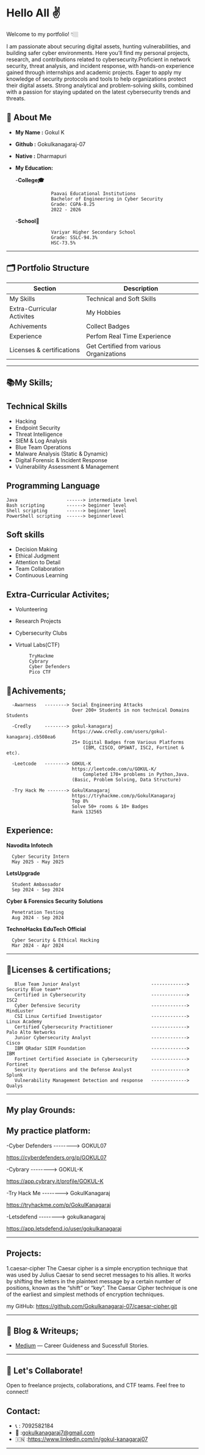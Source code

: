#  Hello All ✌️

   Welcome to my portfolio! 👇🏼


   
   I am passionate about securing digital assets, hunting vulnerabilities, and building safer cyber environments. Here you’ll find my personal projects, research, and contributions related to cybersecurity.Proficient in network security, threat analysis, and incident response, with hands-on experience gained through internships and academic projects. Eager to apply my knowledge of security protocols and tools to help organizations protect their digital assets. Strong analytical and problem-solving skills, combined with a passion for staying updated on the latest cybersecurity trends and threats.

## 👤 About Me

- **My Name   :**        Gokul K
- **Github    :**        Gokulkanagaraj-07    
- **Native    :**        Dharmapuri       
- **My Education:**
  


   -**College🎓**



                   Paavai Educational Institutions
                   Bachelor of Engineering in Cyber Security
                   Grade: CGPA-8.25
                   2022 - 2026


     -**School🏫**


                   Variyar Higher Secondary School
                   Grade: SSLC-94.3%
                   HSC-73.5%


---

## 🗂️ Portfolio Structure

| Section               | Description                                             |
|-----------------------|--------------------------------------------------------|
| My Skills    | Technical and Soft Skills     |
| Extra-Curricular Activites| My Hobbies  |
|  Achivements   | Collect Badges |
| Experience       |    Perfom Real Time Experience    |
| Licenses & certifications      | Get Certified from various Organizations  |

---


## 📚My Skills;

## Technical Skills


- Hacking
- Endpoint Security
- Threat Intelligence
- SIEM & Log Analysis
- Blue Team Operations
- Malware Analysis (Static & Dynamic)
- Digital Forensic & Incident Response
- Vulnerability Assessment &  Management

## Programming Language

    Java                  ------> intermediate level  
    Bash scripting        ------> beginner level 
    Shell scripting       ------> beginner level
    PowerShell scripting  ------> beginnerlevel 


 ## Soft skills
 
 - Decision Making
 - Ethical Judgment
 - Attention to Detail
 - Team Collaboration
 - Continuous Learning
 
 ## Extra-Curricular Activites;
 
 - Volunteering
 - Research Projects
 - Cybersecurity Clubs
 - Virtual Labs(CTF)
  
            TryHackme
            Cybrary
            Cyber Defenders
            Pico CTF




## 🦾Achivements;

      -Awarness   --------> Social Engineering Attacks 
                            Over 200+ Students in non technical Domains Students

      -Credly     --------> gokul-kanagaraj
                            https://www.credly.com/users/gokul-kanagaraj.cb508ea6 
                            25+ Digital Badges from Various Platforms
				                (IBM, CISCO, OPSWAT, ISC2, Fortinet & etc).
                   
      -Leetcode   --------> GOKUL-K
                            https://leetcode.com/u/GOKUL-K/
				                Completed 170+ problems in Python,Java.
                            (Basic, Problem Solving, Data Structure)
                           
      -Try Hack Me -------> GokulKanagaraj
                            https://tryhackme.com/p/GokulKanagaraj 
                            Top 8%
                            Solve 50+ rooms & 10+ Badges 
                            Rank 132565



## Experience:
  
**Navodita Infotech**

      Cyber Security Intern
      May 2025 - May 2025 

**LetsUpgrade**

      Student Ambassador
      Sep 2024 - Sep 2024 

**Cyber & Forensics Security Solutions**

      Penetration Testing     
      Aug 2024 - Sep 2024  
  
**TechnoHacks EduTech Official**

      Cyber Security & Ethical Hacking 
      Mar 2024 - Apr 2024





---

## 📃Licenses & certifications;


 
       Blue Team Junior Analyst                          -------------> Security Blue team**
       Certified in Cybersecurity                        -------------> ISC2
       Cyber Defensive Security                          -------------> MindLuster
       CSI Linux Certified Investigator                  -------------> Linux Academy
       Certified Cybersecurity Practitioner              -------------> Palo Alto Networks
       Junior Cybersecurity Analyst                      -------------> Cisco
       IBM QRadar SIEM Foundation                        -------------> IBM
       Fortinet Certified Associate in Cybersecurity     -------------> Fortinet
       Security Operations and the Defense Analyst       -------------> Splunk
       Vulnerability Management Detection and response   -------------> Qualys
---
## My play Grounds:




## My practice platform:


-Cyber Defenders       --------> GOKUL07

  https://cyberdefenders.org/p/GOKUL07

 
       
-Cybrary               --------> GOKUL-K

  https://app.cybrary.it/profile/GOKUL-K


        
-Try Hack Me           --------> GokulKanagaraj

  https://tryhackme.com/p/GokulKanagaraj




-Letsdefend            --------> gokulkanagaraj

 https://app.letsdefend.io/user/gokulkanagaraj
         
         
---

## Projects:
  
  1.caesar-cipher
     The Caesar cipher is a simple encryption technique that was used by Julius Caesar to send secret messages to his allies. It works by shifting the letters in    the plaintext message by a certain number of positions, known as the “shift” or “key”. The Caesar Cipher technique is one of the earliest and simplest methods    of encryption techniques.


   my GitHub: https://github.com/Gokulkanagaraj-07/caesar-cipher.git




---

## 📝 Blog & Writeups;

- [Medium](https://medium.com/@GokulKangaraj) — Career Guideness and Sucessfull Stories.

---



## 🤝 Let's Collaborate!

Open to freelance projects, collaborations, and CTF teams. Feel free to connect!

## Contact:

- 📞     : 7092582184
- 📧     :gokulkanagaraj7@gmail.com
- 🇮🇳      :https://www.linkedin.com/in/gokul-kanagaraj07
---
